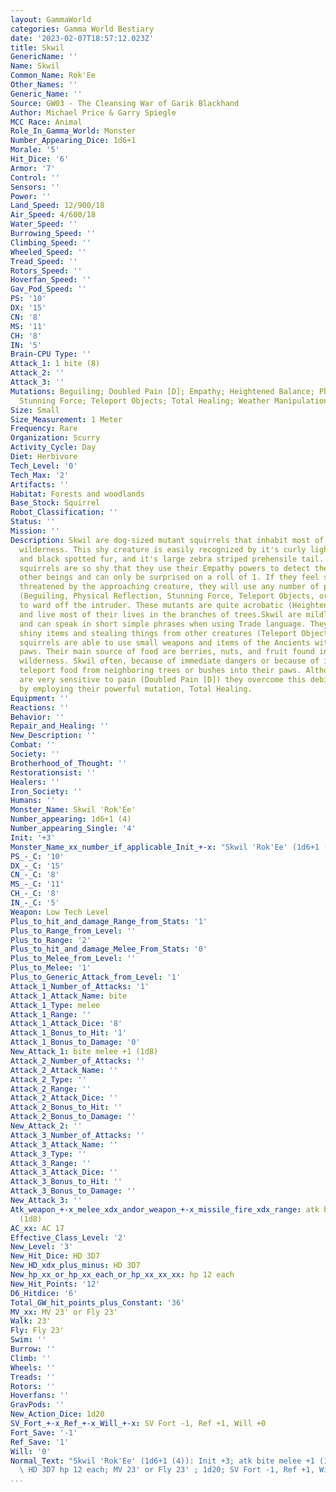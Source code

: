 ```yaml
---
layout: GammaWorld
categories: Gamma World Bestiary
date: '2023-02-07T18:57:12.023Z'
title: Skwil
GenericName: ''
Name: Skwil
Common_Name: Rok'Ee
Other_Names: ''
Generic_Name: ''
Source: GW03 - The Cleansing War of Garik Blackhand
Author: Michael Price & Garry Spiegle
MCC Race: Animal
Role_In_Gamma_World: Monster
Number_Appearing_Dice: 1d6+1
Morale: '5'
Hit_Dice: '6'
Armor: '7'
Control: ''
Sensors: ''
Power: ''
Land_Speed: 12/900/18
Air_Speed: 4/600/18
Water_Speed: ''
Burrowing_Speed: ''
Climbing_Speed: ''
Wheeled_Speed: ''
Tread_Speed: ''
Rotors_Speed: ''
Hoverfan_Speed: ''
Gav_Pod_Speed: ''
PS: '10'
DX: '15'
CN: '8'
MS: '11'
CH: '8'
IN: '5'
Brain-CPU Type: ''
Attack_1: 1 bite (8)
Attack_2: ''
Attack_3: ''
Mutations: Beguiling; Doubled Pain [D]; Empathy; Heightened Balance; Physical Reflection;
  Stunning Force; Teleport Objects; Total Healing; Weather Manipulation
Size: Small
Size_Measurement: 1 Meter
Frequency: Rare
Organization: Scurry
Activity_Cycle: Day
Diet: Herbivore
Tech_Level: '0'
Tech_Max: '2'
Artifacts: ''
Habitat: Forests and woodlands
Base_Stock: Squirrel
Robot_Classification: ''
Status: ''
Mission: ''
Description: Skwil are dog-sized mutant squirrels that inhabit most of Gamma Meriga's
  wilderness. This shy creature is easily recognized by it's curly light brown, gray,
  and black spotted fur, and it's large zebra striped prehensile tail. These mutated
  squirrels are so shy that they use their Empathy powers to detect the approach of
  other beings and can only be surprised on a roll of 1. If they feel sufficiently
  threatened by the approaching creature, they will use any number of protective mutations
  (Beguiling, Physical Reflection, Stunning Force, Teleport Objects, or Weather Manipulation)
  to ward off the intruder. These mutants are quite acrobatic (Heightened Balance)
  and live most of their lives in the branches of trees.Skwil are mildly intelligent
  and can speak in short simple phrases when using Trade language. They love collecting
  shiny items and stealing things from other creatures (Teleport Objects). These mutated
  squirrels are able to use small weapons and items of the Ancients with their front
  paws. Their main source of food are berries, nuts, and fruit found in the fertile
  wilderness. Skwil often, because of immediate dangers or because of incredible laziness,
  teleport food from neighboring trees or bushes into their paws. Although these mutants
  are very sensitive to pain (Doubled Pain [D]) they overcome this debilitating defect
  by employing their powerful mutation, Total Healing.
Equipment: ''
Reactions: ''
Behavior: ''
Repair_and_Healing: ''
New_Description: ''
Combat: ''
Society: ''
Brotherhood_of_Thought: ''
Restorationsist: ''
Healers: ''
Iron_Society: ''
Humans: ''
Monster_Name: Skwil 'Rok'Ee'
Number_appearing: 1d6+1 (4)
Number_appearing_Single: '4'
Init: '+3'
Monster_Name_xx_number_if_applicable_Init_+-x: "Skwil 'Rok'Ee' (1d6+1 (4)): Init +3"
PS_-_C: '10'
DX_-_C: '15'
CN_-_C: '8'
MS_-_C: '11'
CH_-_C: '8'
IN_-_C: '5'
Weapon: Low Tech Level
Plus_to_hit_and_damage_Range_from_Stats: '1'
Plus_to_Range_from_Level: ''
Plus_to_Range: '2'
Plus_to_hit_and_damage_Melee_From_Stats: '0'
Plus_to_Melee_from_Level: ''
Plus_to_Melee: '1'
Plus_to_Generic_Attack_from_Level: '1'
Attack_1_Number_of_Attacks: '1'
Attack_1_Attack_Name: bite
Attack_1_Type: melee
Attack_1_Range: ''
Attack_1_Attack_Dice: '8'
Attack_1_Bonus_to_Hit: '1'
Attack_1_Bonus_to_Damage: '0'
New_Attack_1: bite melee +1 (1d8)
Attack_2_Number_of_Attacks: ''
Attack_2_Attack_Name: ''
Attack_2_Type: ''
Attack_2_Range: ''
Attack_2_Attack_Dice: ''
Attack_2_Bonus_to_Hit: ''
Attack_2_Bonus_to_Damage: ''
New_Attack_2: ''
Attack_3_Number_of_Attacks: ''
Attack_3_Attack_Name: ''
Attack_3_Type: ''
Attack_3_Range: ''
Attack_3_Attack_Dice: ''
Attack_3_Bonus_to_Hit: ''
Attack_3_Bonus_to_Damage: ''
New_Attack_3: ''
Atk_weapon_+-x_melee_xdx_andor_weapon_+-x_missile_fire_xdx_range: atk bite melee +1
  (1d8)
AC_xx: AC 17
Effective_Class_Level: '2'
New_Level: '3'
New_Hit_Dice: HD 3D7
New_HD_xdx_plus_minus: HD 3D7
New_hp_xx_or_hp_xx_each_or_hp_xx_xx_xx: hp 12 each
New_Hit_Points: '12'
D6_Hitdice: '6'
Total_GW_hit_points_plus_Constant: '36'
MV_xx: MV 23' or Fly 23'
Walk: 23'
Fly: Fly 23'
Swim: ''
Burrow: ''
Climb: ''
Wheels: ''
Treads: ''
Rotors: ''
Hoverfans: ''
GravPods: ''
New_Action_Dice: 1d20
SV_Fort_+-x_Ref_+-x_Will_+-x: SV Fort -1, Ref +1, Will +0
Fort_Save: '-1'
Ref_Save: '1'
Will: '0'
Normal_Text: "Skwil 'Rok'Ee' (1d6+1 (4)): Init +3; atk bite melee +1 (1d8); AC 17;\
  \ HD 3D7 hp 12 each; MV 23' or Fly 23' ; 1d20; SV Fort -1, Ref +1, Will +0"
...
```

